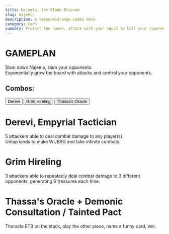 ```yaml
---
title: Najeela, the Blade Blossom
slug: najeela
description: A tempo/midrange combo deck.
category: cedh
summary: Protect the queen, attack with your squad to kill your opponents.
---
```



<h1 class="text-2xl text-violet-400"> GAMEPLAN </h1>

Slam down Najeela, slam your opponents.
<br/>
Exponentially grow the board with attacks and control your opponents.

<h2 class="text-lg">
    Combos:
</h2>
<div class="tab overflow-hidden my-2">
  <button class="tablinks border border-black p-1" onclick="openTab(event, 'Derevi')">Derevi</button>
  <button class="tablinks border border-black p-1" onclick="openTab(event, 'Hireling')">Grim Hireling</button>
  <button class="tablinks border border-black p-1" onclick="openTab(event, 'Thoracle')">Thassa's Oracle</button>
</div>

<div id="Derevi" class="tabcontent border border-solid border-stone-600 p-4">
    <h1 class="text-xl text-purple-400"> Derevi, Empyrial Tactician </h1>
    <div>
        5 attackers able to deal combat damage to any player(s).
    </div>
    <div>
        Untap lands to make WUBRG and take infinite combats.
    </div>
</div>

<div id="Hireling" class="tabcontent hidden border border-solid border-stone-600 p-4">
    <h1 class="text-xl text-purple-400"> Grim Hireling </h1>
    <div>
        3 attackers able to repeatedly deal combat damage to 3 different opponents, generating 6 treasures each time.
    </div>
</div>

<div id="Thoracle" class="tabcontent hidden border border-solid border-stone-600 p-4">
    <h1 class="text-xl text-purple-400"> Thassa's Oracle + Demonic Consultation / Tainted Pact </h1>
    <div>
        Thoracle ETB on the stack, play the other piece, name a funny card, win.
    </div>
</div>

<script type="text/javascript">     
    function openTab(evt, tabName) {

    let i, tabcontent, tablinks;

    tabcontent = document.getElementsByClassName("tabcontent");
    for (i = 0; i < tabcontent.length; i++) {
        tabcontent[i].style.display = "none";
    }

    tablinks = document.getElementsByClassName("tablinks");
    for (i = 0; i < tablinks.length; i++) {
        tablinks[i].className = tablinks[i].className.replace(" active", "");
    }

    document.getElementById(tabName).style.display = "block";
    evt.currentTarget.className += " active";
    }
</script>
